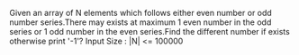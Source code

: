 Given an array of N elements which follows either even number or odd number series.There may exists at maximum 1 even number in the odd series or 1 odd number in the even series.Find the different number if exists otherwise print '-1'?
Input Size : |N| <= 100000
